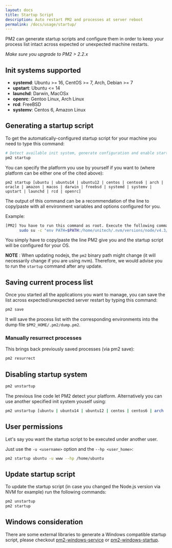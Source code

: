 ```yaml
---
layout: docs
title: Startup Script
description: Auto restart PM2 and processes at server reboot
permalink: /docs/usage/startup/
---
```


PM2 can generate startup scripts and configure them in order to keep your process list intact across expected or unexpected machine restarts.

*Make sure you upgrade to PM2 > 2.2.x*


## Init systems supported

- **systemd**: Ubuntu >= 16, CentOS >= 7, Arch, Debian >= 7
- **upstart**: Ubuntu <= 14
- **launchd**: Darwin, MacOSx
- **openrc**: Gentoo Linux, Arch Linux
- **rcd**: FreeBSD
- **systemv**: Centos 6, Amazon Linux

## Generating a startup script

To get the automatically-configured startup script for your machine you need to type this command:

```bash
# Detect available init system, generate configuration and enable startup system
pm2 startup
```

You can specify the platform you use by yourself if you want to (where platform can be either one of the cited above): 
```
pm2 startup [ubuntu | ubuntu14 | ubuntu12 | centos | centos6 | arch | oracle | amazon | macos | darwin | freebsd | systemd | systemv | upstart | launchd | rcd | openrc]
```

The output of this command can be a recommendation of the line to copy/paste with all environment variables and options configured for you.

Example:
```bash
[PM2] You have to run this command as root. Execute the following command:
      sudo su -c "env PATH=$PATH:/home/unitech/.nvm/versions/node/v4.3/bin pm2 startup <distribution> -u <user> --hp <home-path>
```

You simply have to copy/paste the line PM2 give you and the startup script will be configured for your OS.

**NOTE** : When updating nodejs, the `pm2` binary path might change (it will necessarily change if you are using nvm). Therefore, we would advise you to run the `startup` command after any update.

## Saving current process list

Once you started all the applications you want to manage, you can save the list across expected/unexpected server restart by typing this command:

```bash
pm2 save
```

It will save the process list with the corresponding environments into the dump file `$PM2_HOME/.pm2/dump.pm2`.

### Manually resurrect processes

This brings back previously saved processes (via pm2 save):

```bash
pm2 resurrect
```

## Disabling startup system

```bash
pm2 unstartup
```

The previous line code let PM2 detect your platform. Alternatively you can use another specified init system youself using:

```bash
pm2 unstartup [ubuntu | ubuntu14 | ubuntu12 | centos | centos6 | arch | oracle | amazon | macos | darwin | freebsd | systemd | systemv | upstart | launchd | rcd | openrc] 
```

## User permissions

Let's say you want the startup script to be executed under another user.

Just use the `-u <username>` option and the `--hp <user_home>`:

```bash
pm2 startup ubuntu -u www --hp /home/ubuntu
```

## Update startup script

To update the startup script (in case you changed the Node.js version via NVM for example) run the following commands:

```bash
pm2 unstartup
pm2 startup
```

## Windows consideration

There are some external libraries to generate a Windows compatible startup script, please checkout [pm2-windows-service](https://www.npmjs.com/package/pm2-windows-service) or [pm2-windows-startup](https://www.npmjs.com/package/pm2-windows-startup).


